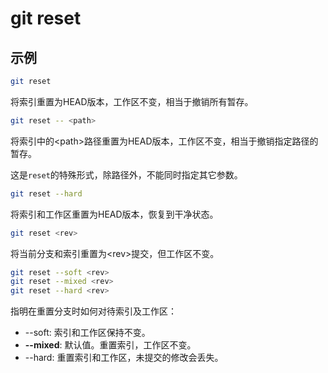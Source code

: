 # git reset

## 示例

```bash
git reset
```

将索引重置为HEAD版本，工作区不变，相当于撤销所有暂存。

```bash
git reset -- <path>
```

将索引中的<path\>路径重置为HEAD版本，工作区不变，相当于撤销指定路径的暂存。

这是`reset`的特殊形式，除路径外，不能同时指定其它参数。

```bash
git reset --hard
```

将索引和工作区重置为HEAD版本，恢复到干净状态。

```bash
git reset <rev>
```

将当前分支和索引重置为<rev\>提交，但工作区不变。

```bash
git reset --soft <rev>
git reset --mixed <rev>
git reset --hard <rev>
```

指明在重置分支时如何对待索引及工作区：

+ --soft: 索引和工作区保持不变。
+ **--mixed**: 默认值。重置索引，工作区不变。
+ --hard: 重置索引和工作区，未提交的修改会丢失。
